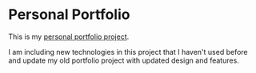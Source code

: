 # Personal Portfolio

This is my [personal portfolio project](https://bennygo3.github.io/portfolio-react-remix/). 

I am including new technologies in this project that I haven't used before and update my old portfolio project with updated design and features.  

